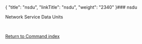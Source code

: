 {
    "title": "nsdu",
    "linkTitle": "nsdu",
    "weight": "2340"
}### <span id="nsdu"></span>nsdu

Network Service Data Units

 

[Return to Command index](../)

 

